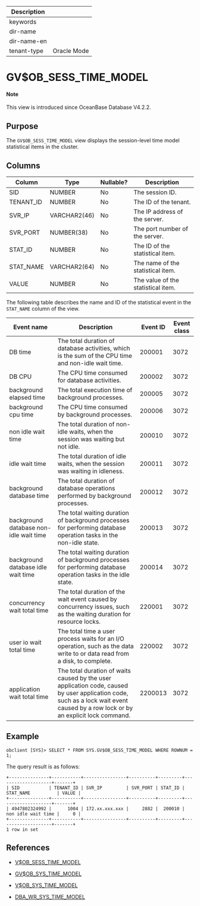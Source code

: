 | Description ||
|---|---|
| keywords ||
| dir-name ||
| dir-name-en ||
| tenant-type | Oracle Mode |

# GV$OB_SESS_TIME_MODEL

<main id="notice" type='explain'>
<h4>Note</h4>
<p>This view is introduced since OceanBase Database V4.2.2. </p>
</main>

## Purpose

The `GV$OB_SESS_TIME_MODEL` view displays the session-level time model statistical items in the cluster.

## Columns

| **Column** | **Type** | **Nullable?** | **Description** |
|------------|-------------|---------------------|----------------------------------------|
| SID | NUMBER | No | The session ID. |
| TENANT_ID | NUMBER | No | The ID of the tenant. |
| SVR_IP | VARCHAR2(46) | No | The IP address of the server. |
| SVR_PORT | NUMBER(38) | No | The port number of the server. |
| STAT_ID | NUMBER | No | The ID of the statistical item. |
| STAT_NAME | VARCHAR2(64) | No | The name of the statistical item. |
| VALUE | NUMBER | No | The value of the statistical item. |

The following table describes the name and ID of the statistical event in the `STAT_NAME` column of the view.

| Event name | Description | Event ID | Event class |
| ------------|------|------------|----------------|
| DB time | The total duration of database activities, which is the sum of the CPU time and non-idle wait time. | 200001 | 3072 |
| DB CPU | The CPU time consumed for database activities. | 200002 | 3072 |
| background elapsed time | The total execution time of background processes. | 200005 | 3072 |
| background cpu time | The CPU time consumed by background processes. | 200006 | 3072 |
| non idle wait time | The total duration of non-idle waits, when the session was waiting but not idle. | 200010 | 3072 |
| idle wait time | The total duration of idle waits, when the session was waiting in idleness. | 200011 | 3072 |
| background database time | The total duration of database operations performed by background processes. | 200012 | 3072 |
| background database non-idle wait time | The total waiting duration of background processes for performing database operation tasks in the non-idle state. | 200013 | 3072 |
| background database idle wait time | The total waiting duration of background processes for performing database operation tasks in the idle state. | 200014 | 3072 |
| concurrency wait total time | The total duration of the wait event caused by concurrency issues, such as the waiting duration for resource locks. | 220001 | 3072 |
| user io wait total time | The total time a user process waits for an I/O operation, such as the data write to or data read from a disk, to complete. | 220002 | 3072 |
| application wait total time | The total duration of waits caused by the user application code, caused by user application code, such as a lock wait event caused by a row lock or by an explicit lock command. | 2200013 | 3072 |

## Example

```shell
obclient [SYS]> SELECT * FROM SYS.GV$OB_SESS_TIME_MODEL WHERE ROWNUM = 1;
```

The query result is as follows:

```shell
+---------------+-----------+----------------+----------+---------+--------------------+-------+
| SID           | TENANT_ID | SVR_IP         | SVR_PORT | STAT_ID | STAT_NAME          | VALUE |
+---------------+-----------+----------------+----------+---------+--------------------+-------+
| 4947802324992 |      1004 | 172.xx.xxx.xxx |     2882 |  200010 | non idle wait time |     0 |
+---------------+-----------+----------------+----------+---------+--------------------+-------+
1 row in set
```

## References

* [V$OB_SESS_TIME_MODEL](16900.v-ob_sess_time_model-of-oracle-mode.md)

* [GV$OB_SYS_TIME_MODEL](17000.gv-ob_sys_time_model-of-oracle-mode.md)

* [V$OB_SYS_TIME_MODEL](17100.v-ob_sys_time_model-of-oracle-mode.md)

* [DBA_WR_SYS_TIME_MODEL](../200.dictionary-view-of-oracle-mode/33100.dba_wr_sys_time_model-of-oracle-mode.md)
